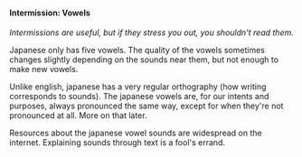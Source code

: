#### Intermission: Vowels

_Intermissions are useful, but if they stress you out, you shouldn't read them._

Japanese only has five vowels. The quality of the vowels sometimes changes slightly depending on the sounds near them, but not enough to make new vowels.

Unlike english, japanese has a very regular orthography (how writing corresponds to sounds). The japanese vowels are, for our intents and purposes, always pronounced the same way, except for when they're not pronounced at all. More on that later.

Resources about the japanese vowel sounds are widespread on the internet. Explaining sounds through text is a fool's errand.
